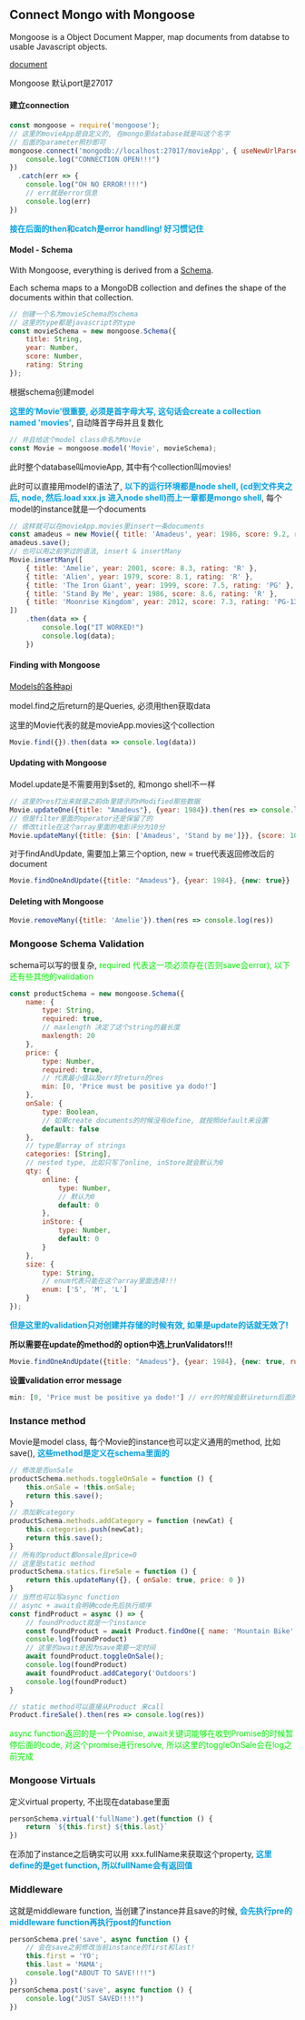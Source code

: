 ## Connect Mongo with Mongoose

Mongoose is a Object Document Mapper, map documents from databse to usable Javascript objects.

[document](https://mongoosejs.com/docs/index.html)

Mongoose 默认port是27017

#### 建立connection

```javascript
const mongoose = require('mongoose');
// 这里的movieApp是自定义的, 在mongo里database就是叫这个名字
// 后面的parameter照抄即可
mongoose.connect('mongodb://localhost:27017/movieApp', { useNewUrlParser: true, useUnifiedTopology: true }).then(() => {
  	console.log("CONNECTION OPEN!!!")
})
  .catch(err => {
  	console.log("OH NO ERROR!!!!")
    // err就是error信息
  	console.log(err)
})
```

<font color = grape>**接在后面的then和catch是error handling! 好习惯记住**</font>

#### Model - Schema

With Mongoose, everything is derived from a [Schema](https://mongoosejs.com/docs/guide.html).

Each schema maps to a MongoDB collection and defines the shape of the documents within that collection.

```javascript
// 创建一个名为movieSchema的schema
// 这里的type都是javascript的type
const movieSchema = new mongoose.Schema({
    title: String,
    year: Number,
    score: Number,
    rating: String
});
```

根据schema创建model

<font color = grape>**这里的‘Movie’很重要, 必须是首字母大写, 这句话会create a collection named 'movies'**</font>, 自动降首字母并且复数化

```javascript
// 并且给这个model class命名为Movie
const Movie = mongoose.model('Movie', movieSchema);
```

此时整个database叫movieApp, 其中有个collection叫movies!

此时可以直接用model的语法了, <font color = grape>**以下的运行环境都是node shell, (cd到文件夹之后, node, 然后.load xxx.js 进入node shell)而上一章都是mongo shell**</font>, 每个model的instance就是一个documents

```javascript
// 这样就可以在movieApp.movies里insert一条documents
const amadeus = new Movie({ title: 'Amadeus', year: 1986, score: 9.2, rating: 'R' });
amadeus.save();
// 也可以用之前学过的语法, insert & insertMany
Movie.insertMany([
    { title: 'Amelie', year: 2001, score: 8.3, rating: 'R' },
    { title: 'Alien', year: 1979, score: 8.1, rating: 'R' },
    { title: 'The Iron Giant', year: 1999, score: 7.5, rating: 'PG' },
    { title: 'Stand By Me', year: 1986, score: 8.6, rating: 'R' },
    { title: 'Moonrise Kingdom', year: 2012, score: 7.3, rating: 'PG-13' }
])
    .then(data => {
        console.log("IT WORKED!")
        console.log(data);
    })
```

#### Finding with Mongoose

[Models的各种api](https://mongoosejs.com/docs/api/model.html)

model.find之后return的是Queries, 必须用then获取data

这里的Movie代表的就是movieApp.movies这个collection

```javascript
Movie.find({}).then(data => console.log(data))
```

#### Updating with Mongoose

Model.update是不需要用到$set的, 和mongo shell不一样

```javascript
// 这里的res打出来就是之前db里提示的nModified那些数据
Movie.updateOne({title: "Amadeus"}, {year: 1984}).then(res => console.log(res))
// 但是filter里面的operator还是保留了的
// 修改title在这个array里面的电影评分为10分
Movie.updateMany({title: {$in: ['Amadeus', 'Stand by me']}}, {score: 10})
```

对于findAndUpdate, 需要加上第三个option, new = true代表返回修改后的document

```javascript
Movie.findOneAndUpdate({title: "Amadeus"}, {year: 1984}, {new: true}}
```

#### Deleting with Mongoose

```javascript
Movie.removeMany({title: 'Amelie'}).then(res => console.log(res))
```



### Mongoose Schema Validation

schema可以写的很复杂, <font color = gree>required 代表这一项必须存在(否则save会error), 以下还有些其他的validation</font> 

```javascript
const productSchema = new mongoose.Schema({
    name: {
        type: String,
        required: true,
        // maxlength 决定了这个string的最长度
        maxlength: 20
    },
    price: {
        type: Number,
        required: true,
        // 代表最小值以及err时return的res
        min: [0, 'Price must be positive ya dodo!']
    },
    onSale: {
        type: Boolean,
        // 如果create documents的时候没有define, 就按照default来设置
        default: false
    },
    // type是array of strings
    categories: [String],
    // nested type, 比如只写了online, inStore就会默认为0
    qty: {
        online: {
            type: Number,
            // 默认为0
            default: 0
        },
        inStore: {
            type: Number,
            default: 0
        }
    },
    size: {
        type: String,
        // enum代表只能在这个array里面选择!!!
        enum: ['S', 'M', 'L']
    }
});
```

<font color = grape>**但是这里的validation只对创建并存储的时候有效, 如果是update的话就无效了!**</font>

**所以需要在update的method的 option中选上runValidators!!!**

```javascript
Movie.findOneAndUpdate({title: "Amadeus"}, {year: 1984}, {new: true, runValidators: true}}
```

**设置validation error message**

```javascript
min: [0, 'Price must be positive ya dodo!'] // err的时候会默认return后面的作为res
```



### Instance method

Movie是model class, 每个Movie的instance也可以定义通用的method, 比如save(), <font color = grape>**这些method是定义在schema里面的**</font>

```javascript
// 修改是否onSale
productSchema.methods.toggleOnSale = function () {
    this.onSale = !this.onSale;
    return this.save();
}
// 添加新category
productSchema.methods.addCategory = function (newCat) {
    this.categories.push(newCat);
    return this.save();
}
// 所有的product都onsale且price=0
// 这里是static method
productSchema.statics.fireSale = function () {
    return this.updateMany({}, { onSale: true, price: 0 })
}
// 当然也可以写async function
// async + await会明确code先后执行顺序
const findProduct = async () => {
    // foundProduct就是一个instance
    const foundProduct = await Product.findOne({ name: 'Mountain Bike' });
    console.log(foundProduct)
    // 这里的await是因为save需要一定时间
    await foundProduct.toggleOnSale();
    console.log(foundProduct)
    await foundProduct.addCategory('Outdoors')
    console.log(foundProduct)
}

// static method可以直接从Product 来call
Product.fireSale().then(res => console.log(res))
```

<font color = gree>async function返回的是一个Promise, await关键词能够在收到Promise的时候暂停后面的code, 对这个promise进行resolve, 所以这里的toggleOnSale会在log之前完成</font>



### Mongoose Virtuals

定义virtual property, 不出现在database里面

```javascript
personSchema.virtual('fullName').get(function () {
    return `${this.first} ${this.last}`
})
```

在添加了instance之后确实可以用 xxx.fullName来获取这个property, <font color = grape>**这里define的是get function, 所以fullName会有返回值**</font>



### Middleware

这就是middleware function, 当创建了instance并且save的时候, <font color = grape>**会先执行pre的middleware function再执行post的function**</font>

```javascript
personSchema.pre('save', async function () {
    // 会在save之前修改当前instance的first和last!
    this.first = 'YO';
    this.last = 'MAMA';
    console.log("ABOUT TO SAVE!!!!")
})
personSchema.post('save', async function () {
    console.log("JUST SAVED!!!!")
})
```

